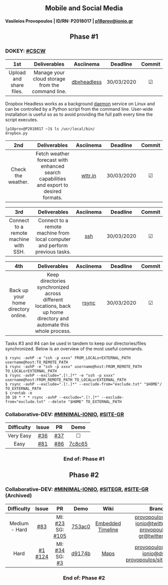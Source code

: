 <h2 align="center">Mobile and Social Media</h2>

#### Vasileios Provopoulos | ID/RN: P2018017 | p18prov@ionio.gr
<h2 align="center">Phase #1</h2>

### DOKEY: [#CSCW](https://github.com/courses-ionio/dokey#cscw)
|           1st           |                   Deliverables                   |                             Asciinema                            |  Deadline  |  Commit  |
|:-----------------------:|:------------------------------------------------:|:----------------------------------------------------------------:|:----------:|:--------:|
| Upload and share files. | Manage your cloud storage from the command line. | [dbxheadless](https://asciinema.org/a/Fgq91gACiXka5sEqOAWVx66nA) | 30/03/2020 | &#x2611; |

Dropbox Headless works as a background [daemon](https://www.dropbox.com/install) service on Linux and can be controlled by a Python script from the command line. User-wide installation is useful so as to avoid providing the full path every time the script executes.
```console
[p18prov@P2018017 ~]$ ls /usr/local/bin/
dropbox.py
```

|         2nd        |                                       Deliverables                                      |                           Asciinema                          |  Deadline  |  Commit  |
|:------------------:|:---------------------------------------------------------------------------------------:|:------------------------------------------------------------:|:----------:|:--------:|
| Check the weather. | Fetch weather forecast with enhanced search capabilities and export to desired formats. | [wttr.in](https://asciinema.org/a/NRX9Aaf2UVoC3ItM2W7QNBo0k) | 30/03/2020 | &#x2611; |

|                  3rd                  |                                 Deliverables                                |                         Asciinema                        |  Deadline  |  Commit  |
|:-------------------------------------:|:---------------------------------------------------------------------------:|:--------------------------------------------------------:|:----------:|:--------:|
| Connect to a remote machine with SSH. | Connect to a remote machine from local computer and perform previous tasks. | [ssh](https://asciinema.org/a/aqMWtB1zOEuUIq0hg6wiGhyUg) | 30/03/2020 | &#x2611; |

|                 4th                 |                                                    Deliverables                                                   |                          Asciinema                         |  Deadline  |  Commit  |
|:-----------------------------------:|:-----------------------------------------------------------------------------------------------------------------:|:----------------------------------------------------------:|:----------:|:--------:|
| Back up your home directory online. | Keep directories synchronized across different locations, back up home directory and automate this whole process. | [rsync](https://asciinema.org/a/6pRQQn8T7j3XBtcvTdKT3M7dr) | 30/03/2020 | &#x2611; |

Tasks #3 and #4 can be used in tandem to keep our directories/files synchronized. Below is an overview of the most useful commands.
```console
$ rsync -avhP -e "ssh -p xxxx" FROM_LOCALorEXTERNAL_PATH username@host:TO_REMOTE_PATH
$ rsync -avhP -e "ssh -p xxxx" username@host:FROM_REMOTE_PATH TO_LOCALorEXTERNAL_PATH
$ rsync -avhP --exclude=".[!.]*" -e "ssh -p xxxx" username@host:FROM_REMOTE_PATH TO_LOCALorEXTERNAL_PATH
$ rsync -avhP --exclude=".[!.]*" --exclude-from="exclude.txt" "$HOME"/ TO_EXTERNAL_PATH
$ crontab -e
30 10 * * * rsync -avhP --exclude=".[!.]*" --exclude-from="exclude.txt" --delete "$HOME" TO_EXTERNAL_PATH
```

### Collaborative-DEV: [#MINIMAL-IONIO](https://github.com/ioniodi/minimal-ionio), [#SITE-GR](https://github.com/ioniodi/site-gr)

| Difficulty |                        Issue                        |                         PR                        |                            Demo                           |
|:----------:|:---------------------------------------------------:|:-------------------------------------------------:|:---------------------------------------------------------:|
|  Very Easy | [#36](https://github.com/ioniodi/site-gr/issues/36) | [#37](https://github.com/ioniodi/site-gr/pull/37) |                          &#9744;                          |
|    Easy    | [#81](https://github.com/ioniodi/site-gr/issues/81) | [#86](https://github.com/ioniodi/site-gr/pull/86) | [7c8c65](https://cranky-kare-7c8c65.netlify.app/courses/) |

<h3 align="center">End of: Phase #1</h3>

<h2 align="center">Phase #2</h2>

### Collaborative-DEV: [#MINIMAL-IONIO](https://github.com/ioniodi/minimal-ionio), [#SITEGR](https://github.com/ioniodi/sitegr), [#SITE-GR](https://github.com/ioniodi/site-gr) (Archived)

|   Difficulty  |                                                   Issue                                                   |                                                           PR                                                           |                              Demo                              |                                      Wiki                                     |                                                                                                                          Branches                                                                                                                         |
|:-------------:|:---------------------------------------------------------------------------------------------------------:|:----------------------------------------------------------------------------------------------------------------------:|:--------------------------------------------------------------:|:-----------------------------------------------------------------------------:|:---------------------------------------------------------------------------------------------------------------------------------------------------------------------------------------------------------------------------------------------------------:|
| Medium - Hard |                            [#83](https://github.com/ioniodi/site-gr/issues/83)                            | MI: [#23](https://github.com/ioniodi/minimal-ionio/pull/23)<br>SG: [#105](https://github.com/ioniodi/site-gr/pull/105) |     [753ac0](https://vibrant-albattani-753ac0.netlify.app/)    | [Embedded Timeline](https://github.com/ioniodi/sitegr/wiki/Embedded-Timeline) | [provopoulos/minimal-ionio@twitter_module](https://github.com/provopoulos/minimal-ionio/blob/twitter_module/_includes/twitter-module.html)<br>[provopoulos/site-gr@twitter_module](https://github.com/provopoulos/site-gr/blob/twitter_module/index.html) |
|      Hard     | [#1](https://github.com/ioniodi/sitegr/issues/1)<br>[#124](https://github.com/ioniodi/site-gr/issues/124) |    MI: [#34](https://github.com/ioniodi/minimal-ionio/pull/34)<br>SG: [#3](https://github.com/ioniodi/sitegr/pull/3)   | [d9174b](https://practical-minsky-d9174b.netlify.app/contact/) |        [Maps](https://github.com/ioniodi/sitegr/wiki/Embedded-Timeline)       |           [provopoulos/minimal-ionio@ds_maps](https://github.com/provopoulos/minimal-ionio/blob/ds_maps/_includes/communication-info.html)<br>[provopoulos/sitegr@ds_maps](https://github.com/provopoulos/sitegr/blob/ds_maps/_data/contact.yml)          |

<h3 align="center">End of: Phase #2</h3>
